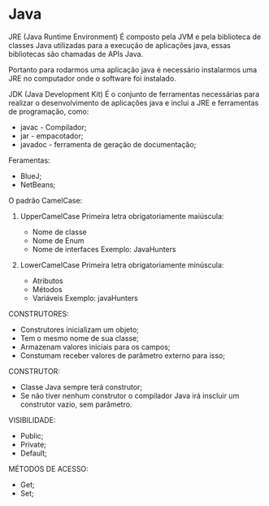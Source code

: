 # Java

JRE (Java Runtime Environment)
É composto pela JVM e pela biblioteca de classes Java utilizadas para a execução de aplicações java, essas bibliotecas são chamadas de APIs Java. 

Portanto para rodarmos uma aplicação java é necessário instalarmos uma JRE no computador onde o software foi instalado. 


JDK (Java Development Kit)
É o conjunto de ferramentas necessárias para realizar o desenvolvimento de aplicações java e inclui a JRE e ferramentas de programação, como:
- javac - Compilador;
- jar - empacotador;
- javadoc - ferramenta de geração de documentação;

Feramentas:
- BlueJ;
- NetBeans;


O padrão CamelCase:
1. UpperCamelCase
   Primeira letra obrigatoriamente maiúscula:
   - Nome de classe
   - Nome de Enum
   - Nome de interfaces
     Exemplo: JavaHunters
     
2. LowerCamelCase
   Primeira letra obrigatoriamente minúscula:
   - Atributos
   - Métodos
   - Variáveis
     Exemplo: javaHunters



  CONSTRUTORES:
  - Construtores inicializam um objeto;
  - Tem o mesmo nome de sua classe;
  - Armazenam valores iniciais para os campos;
  - Constumam receber valores de parâmetro externo para isso;

CONSTRUTOR:
- Classe Java sempre terá construtor;
- Se não tiver nenhum construtor o compilador Java irá inscluir um construtor vazio, sem parâmetro.


VISIBILIDADE: 
- Public;
- Private;
- Default;

MÉTODOS DE ACESSO:
- Get;
- Set;









   

